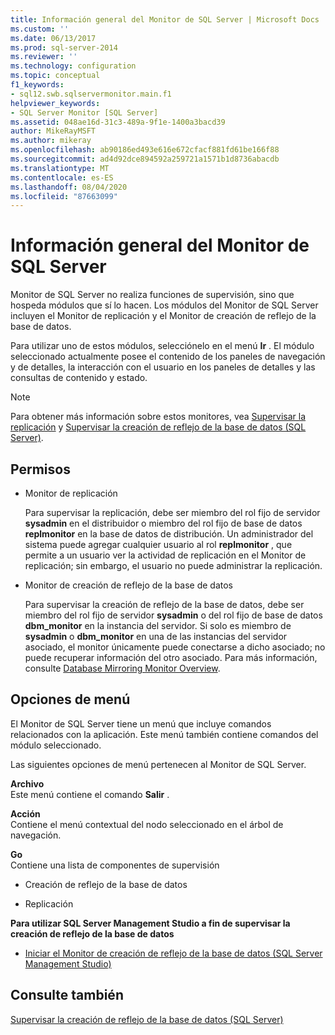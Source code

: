 ```yaml
---
title: Información general del Monitor de SQL Server | Microsoft Docs
ms.custom: ''
ms.date: 06/13/2017
ms.prod: sql-server-2014
ms.reviewer: ''
ms.technology: configuration
ms.topic: conceptual
f1_keywords:
- sql12.swb.sqlservermonitor.main.f1
helpviewer_keywords:
- SQL Server Monitor [SQL Server]
ms.assetid: 048ae16d-31c3-489a-9f1e-1400a3bacd39
author: MikeRayMSFT
ms.author: mikeray
ms.openlocfilehash: ab90186ed493e616e672cfacf881fd61be166f88
ms.sourcegitcommit: ad4d92dce894592a259721a1571b1d8736abacdb
ms.translationtype: MT
ms.contentlocale: es-ES
ms.lasthandoff: 08/04/2020
ms.locfileid: "87663099"
---
```

# <a name="sql-server-monitor-overview"></a>Información general del Monitor de SQL Server
  Monitor de SQL Server no realiza funciones de supervisión, sino que hospeda módulos que sí lo hacen. Los módulos del Monitor de SQL Server incluyen el Monitor de replicación y el Monitor de creación de reflejo de la base de datos.  
  
 Para utilizar uno de estos módulos, selecciónelo en el menú **Ir** . El módulo seleccionado actualmente posee el contenido de los paneles de navegación y de detalles, la interacción con el usuario en los paneles de detalles y las consultas de contenido y estado.  
  
> [!NOTE]  
>  Para obtener más información sobre estos monitores, vea [Supervisar la replicación](../../relational-databases/replication/monitoring-replication.md) y [Supervisar la creación de reflejo de la base de datos &#40;SQL Server&#41;](../database-mirroring/database-mirroring-sql-server.md).  
  
## <a name="permissions"></a>Permisos  
  
-   Monitor de replicación  
  
     Para supervisar la replicación, debe ser miembro del rol fijo de servidor **sysadmin** en el distribuidor o miembro del rol fijo de base de datos **replmonitor** en la base de datos de distribución. Un administrador del sistema puede agregar cualquier usuario al rol **replmonitor** , que permite a un usuario ver la actividad de replicación en el Monitor de replicación; sin embargo, el usuario no puede administrar la replicación.  
  
-   Monitor de creación de reflejo de la base de datos  
  
     Para supervisar la creación de reflejo de la base de datos, debe ser miembro del rol fijo de servidor **sysadmin** o del rol fijo de base de datos **dbm_monitor** en la instancia del servidor. Si solo es miembro de **sysadmin** o **dbm_monitor** en una de las instancias del servidor asociado, el monitor únicamente puede conectarse a dicho asociado; no puede recuperar información del otro asociado. Para más información, consulte [Database Mirroring Monitor Overview](../database-mirroring/database-mirroring-monitor-overview.md).  
  
## <a name="menu-options"></a>Opciones de menú  
 El Monitor de SQL Server tiene un menú que incluye comandos relacionados con la aplicación. Este menú también contiene comandos del módulo seleccionado.  
  
 Las siguientes opciones de menú pertenecen al Monitor de SQL Server.  
  
 **Archivo**  
 Este menú contiene el comando **Salir** .  
  
 **Acción**  
 Contiene el menú contextual del nodo seleccionado en el árbol de navegación.  
  
 **Go**  
 Contiene una lista de componentes de supervisión  
  
-   Creación de reflejo de la base de datos  
  
-   Replicación  
  
 **Para utilizar SQL Server Management Studio a fin de supervisar la creación de reflejo de la base de datos**  
  
-   [Iniciar el Monitor de creación de reflejo de la base de datos &#40;SQL Server Management Studio&#41;](../database-mirroring/start-database-mirroring-monitor-sql-server-management-studio.md)  
  
## <a name="see-also"></a>Consulte también  
 [Supervisar la creación de reflejo de la base de datos &#40;SQL Server&#41;](../database-mirroring/database-mirroring-sql-server.md)  
  
  
